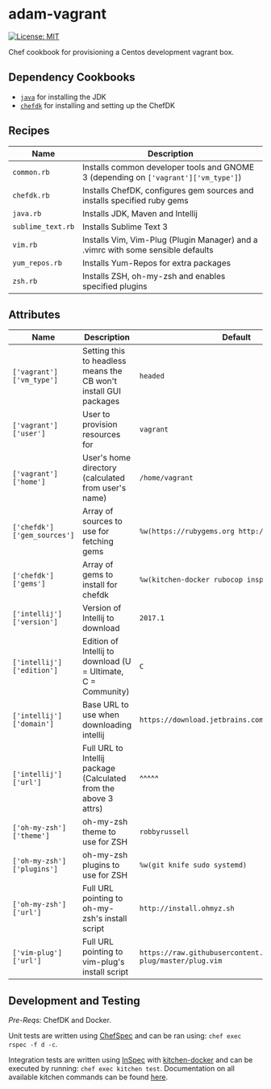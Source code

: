 # adam-vagrant
[![License: MIT](https://img.shields.io/badge/License-MIT-yellow.svg)](https://opensource.org/licenses/MIT)

Chef cookbook for provisioning a Centos development vagrant box.

[//]: # (TODO: Update recipes and attributes)
[//]: # (TODO: Better github formatting for attributes)

## Dependency Cookbooks
  - [`java`] for installing the JDK
  - [`chefdk`] for installing and setting up the ChefDK

## Recipes
| Name              | Description                                                                         |
|-------------------|-------------------------------------------------------------------------------------|
| `common.rb`       | Installs common developer tools and GNOME 3 (depending on `['vagrant']['vm_type']`) |
| `chefdk.rb`       | Installs ChefDK, configures gem sources and installs specified ruby gems            |
| `java.rb`         | Installs JDK, Maven and Intellij                                                    |
| `sublime_text.rb` | Installs Sublime Text 3                                                             |
| `vim.rb`          | Installs Vim, Vim-Plug (Plugin Manager) and a .vimrc with some sensible defaults    |
| `yum_repos.rb`    | Installs Yum-Repos for extra packages                                               |
| `zsh.rb`          | Installs ZSH, oh-my-zsh and enables specified plugins                               |

## Attributes
| Name                       | Description                                                      | Default                                        |
|----------------------------|------------------------------------------------------------------|------------------------------------------------|
| `['vagrant']['vm_type']`   | Setting this to headless means the CB won't install GUI packages | `headed`                                       |
| `['vagrant']['user']`      | User to provision resources for                                  | `vagrant`                                      |
| `['vagrant']['home']`      | User's home directory (calculated from user's name)              | `/home/vagrant`                                |
| `['chefdk']['gem_sources']`| Array of sources to use for fetching gems                        | `%w(https://rubygems.org http://rubygems.org)` |
| `['chefdk']['gems']`       | Array of gems to install for chefdk                              | `%w(kitchen-docker rubocop inspec)`            |
| `['intellij']['version']`  | Version of Intellij to download                                  | `2017.1`                                       |
| `['intellij']['edition']`  | Edition of Intellij to download (U = Ultimate, C = Community)    | `C`                                            |
| `['intellij']['domain']`   | Base URL to use when downloading intellij                        | `https://download.jetbrains.com/idea/`         |
| `['intellij']['url']`      | Full URL to Intellij package (Calculated from the above 3 attrs) | ^^^^^                                          |
| `['oh-my-zsh']['theme']`   | oh-my-zsh theme to use for ZSH                                   | `robbyrussell`                                 |
| `['oh-my-zsh']['plugins']` | oh-my-zsh plugins to use for ZSH                                 | `%w(git knife sudo systemd)`                   |
| `['oh-my-zsh']['url']`     | Full URL pointing to oh-my-zsh's install script                  | `http://install.ohmyz.sh`                      |
| `['vim-plug']['url']`      | Full URL pointing to vim-plug's install script                   | `https://raw.githubusercontent.com/junegunn/vim-plug/master/plug.vim` |

## Development and Testing
*Pre-Reqs:* ChefDK and Docker.

Unit tests are written using [ChefSpec] and can be ran using: `chef exec rspec -f d -c`.

Integration tests are written using [InSpec] with [kitchen-docker] and can be
executed by running: `chef exec kitchen test`. Documentation on all available
kitchen commands can be found [here](https://docs.chef.io/ctl_kitchen.html).

[`java`]: https://github.com/agileorbit-cookbooks/java
[`chefdk`]: https://github.com/RoboticCheese/chef-dk-chef
[ChefSpec]: https://github.com/sethvargo/chefspec
[InSpec]: https://github.com/chef/inspec
[kitchen-docker]: https://github.com/test-kitchen/kitchen-docker
